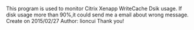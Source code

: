 This program is used to monitor Citrix Xenapp WriteCache Dsik usage.
If disk usage more than 90%,it could send me a email about wrong message.
Create on 2015/02/27
Author: lioncui
Thank you!
